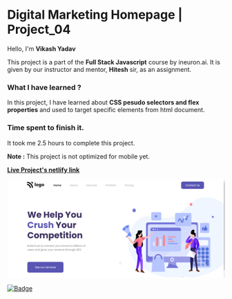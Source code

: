 # **Digital Marketing Homepage | Project_04**

Hello, I'm **Vikash Yadav** 

This project is a part of the **Full Stack Javascript** course by ineuron.ai. It is given by our instructor and mentor, **Hitesh** sir,  as an assignment.


### **What I have learned ?**

In this project, I have learned about **CSS pesudo selectors and flex properties** and used to target specific elements from html document.

### **Time spent to finish it.**

It took me 2.5 hours to complete this project.

**Note :** This project is not optimized for mobile yet.


**[Live Project's netlify link](https://law-firm-landing-page-project-03.netlify.app/ "Project link")**



[![Project ScreenShot](./css%20project_04%20done.png)](https://law-firm-landing-page-project-03.netlify.app/ "Project link")


[![Badge](https://img.shields.io/badge/Project__04-Digital%20Marketing%20Homepage-yellow)](https://law-firm-landing-page-project-03.netlify.app/ "Project link")